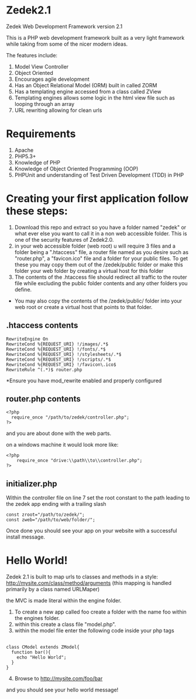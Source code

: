 Zedek2.1
========

Zedek Web Development Framework version 2.1

This is a PHP web development framework built as a very light framework while taking from some of the nicer modern ideas. 

The features include:

1. Model View Controller
2. Object Oriented
3. Encourages agile development
4. Has an Object Relational Model (ORM) built in called ZORM
5. Has a templating engine accessed from a class called ZView
6. Templating engines allows some logic in the html view file such as looping through an array 
7. URL rewriting allowing for clean urls

Requirements
=============

1. Apache
2. PHP5.3+
3. Knowledge of PHP
4. Knowledge of Object Oriented Programming (OOP)
5. PHPUnit and understanding of Test Driven Development (TDD) in PHP


Creating your first application follow these steps:
===================================================

1. Download this repo and extract so you have a folder named "zedek" or what ever else you want to call it in a non web accessible folder. This is one of the security features of Zedek2.0.
2. in your web accessible folder (web root) u will require 3 files and a folder being a ".htaccess" file, a router file named as you desire such as "router.php", a "favicon.ico" file and a folder for your public files. To get these you may copy them out of the /zedek/public folder or make this folder your web folder by creating a virtual host for this folder
3. The contents of the .htaccess file should redirect all traffic to the router file while excluding the public folder contents and any other folders you define.

* You may also copy the contents of the /zedek/public/ folder into your web root or create a virtual host that points to that folder. 

## .htaccess contents ##

    RewriteEngine On
    RewriteCond %{REQUEST_URI} !/images/.*$ 
    RewriteCond %{REQUEST_URI} !/fonts/.*$ 
    RewriteCond %{REQUEST_URI} !/stylesheets/.*$ 
    RewriteCond %{REQUEST_URI} !/scripts/.*$ 
    RewriteCond %{REQUEST_URI} !/favicon\.ico$
    RewriteRule ^(.*)$ router.php

*Ensure you have mod_rewrite enabled and properly configured


## router.php contents ##

    <?php
      require_once "/path/to/zedek/controller.php";
    ?>
    
and you are about done with the web parts.

on a windows machine it would look more like:

    <?php
        require_once "drive:\\path\\to\\controller.php";
    ?>

## initializer.php ##
Within the controller file on line 7 set the root constant to the path leading to the zedek app ending with a trailing slash

    const zroot="/path/to/zedek/";
    const zweb="/path/to/web/folder/";


Once done you should see your app on your website with a successful install message.


Hello World!
============

Zedek 2.1 is built to map urls to classes and methods in a style:
http://mysite.com/class/method/arguments
(this mapping is handled primarily by a class named URLMaper)

the MVC is made literal within the engine folder. 

1. To create a new app called foo create a folder with the name foo within the engines folder.
2. within this create a class file "model.php".
3. within the model file enter the following code inside your php tags

## ##

    class CModel extends ZModel{
      function bar(){
        echo "Hello World";
      }
    }

4. Browse to http://mysite.com/foo/bar

and you should see your hello world message!
